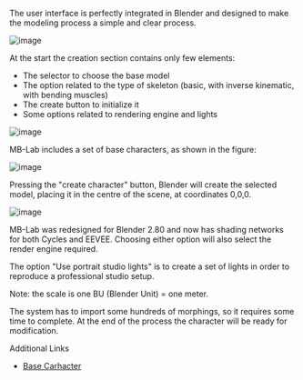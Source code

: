 The user interface is perfectly integrated in Blender and designed to
make the modeling process a simple and clear process.

![image](images/getting_started00.png)

At the start the creation section contains only few elements:

  - The selector to choose the base model
  - The option related to the type of skeleton (basic, with inverse
    kinematic, with bending muscles)
  - The create button to initialize it
  - Some options related to rendering engine and lights

![image](images/getting_started01.png)

MB-Lab includes a set of base characters, as shown in the figure:

![image](images/getting_started02.png)

Pressing the "create character" button, Blender will create the selected
model, placing it in the centre of the scene, at coordinates 0,0,0.

![image](images/getting_started03.png)

MB-Lab was redesigned for Blender 2.80 and now has shading networks for
both Cycles and EEVEE. Choosing either option will also select the
render engine required.

The option "Use portrait studio lights" is to create a set of lights in
order to reproduce a professional studio setup.

Note: the scale is one BU (Blender Unit) = one meter.

The system has to import some hundreds of morphings, so it requires some
time to complete. At the end of the process the character will be ready
for modification.

Additional Links

- [Base Carhacter](base_cahr.md)